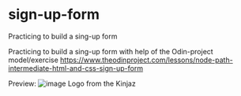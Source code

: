 # sign-up-form
Practicing to build a sing-up form

Practicing to build a sing-up form with help of the Odin-project model/exercise 
https://www.theodinproject.com/lessons/node-path-intermediate-html-and-css-sign-up-form

Preview:
![image](https://user-images.githubusercontent.com/58001713/198900958-7d263886-2d4a-4ccd-b849-7b32f9e108ff.png)
Logo from the Kinjaz

